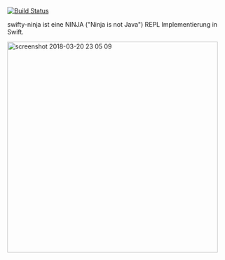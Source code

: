 [![Build Status](https://travis-ci.org/SamuelSchepp/swifty-ninja.svg?branch=master)](https://travis-ci.org/SamuelSchepp/swifty-ninja)

swifty-ninja ist eine NINJA ("Ninja is not Java") REPL Implementierung in Swift.

<img width="480" alt="screenshot 2018-03-20 23 05 09" src="https://user-images.githubusercontent.com/11752441/37685263-291e0e06-2c93-11e8-93e5-fb73f67ba953.png">
